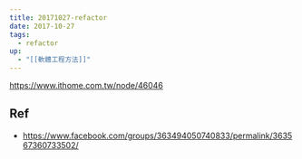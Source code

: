 ```yaml
---
title: 20171027-refactor
date: 2017-10-27
tags:
  - refactor
up:
  - "[[軟體工程方法]]"
---
```

https://www.ithome.com.tw/node/46046
## Ref
- https://www.facebook.com/groups/363494050740833/permalink/363567360733502/